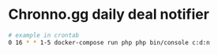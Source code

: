 # Chronno.gg daily deal notifier

```bash
# example in crontab
0 16 * * 1-5 docker-compose run php php bin/console c:d:n
```